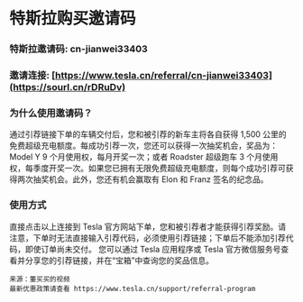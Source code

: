 # 特斯拉购买邀请码

### 特斯拉邀请码: cn-jianwei33403

### 邀请连接: [https://www.tesla.cn/referral/cn-jianwei33403](https://sourl.cn/rDRuDv)

### 为什么使用邀请码？
通过引荐链接下单的车辆交付后，您和被引荐的新车主将各自获得 1,500 公里的免费超级充电额度。每成功引荐一次，您还可以获得一次抽奖机会，奖品为：Model Y 9 个月使用权，每月开奖一次；或者 Roadster 超级跑车 3 个月使用权，每季度开奖一次。如果您已拥有无限免费超级充电额度，则每个成功引荐可获得两次抽奖机会。此外，您还有机会赢取有 Elon 和 Franz 签名的纪念品。

### 使用方式
直接点击以上连接到 Tesla 官方网站下单，您和被引荐者才能获得引荐奖励。请注意，下单时无法直接输入引荐代码，必须使用引荐链接；下单后不能添加引荐代码，即使订单尚未交付。
您可以通过 Tesla 应用程序或 Tesla 官方微信服务号查看并分享您的引荐链接，并在“宝箱”中查询您的奖品信息。

~~~
来源：董买买的视频
最新优惠政策请查看 https://www.tesla.cn/support/referral-program
